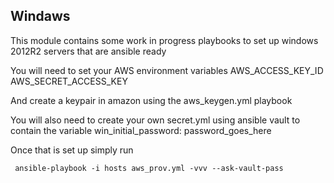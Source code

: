 
Windaws
----------------

This module contains some work in progress playbooks to set up windows 2012R2 servers
that are ansible ready 

You will need to set your AWS environment variables
AWS_ACCESS_KEY_ID
AWS_SECRET_ACCESS_KEY

And create a keypair in amazon using the aws_keygen.yml playbook

You will also need to create your own secret.yml using ansible vault to contain the variable
win_initial_password: password_goes_here

Once that is set up simply run
 

``` 
 ansible-playbook -i hosts aws_prov.yml -vvv --ask-vault-pass
```
